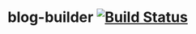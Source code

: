 # blog-builder [![Build Status](https://travis-ci.org/honpery/blog-builder.svg?branch=master)](https://travis-ci.org/honpery/blog-builder)